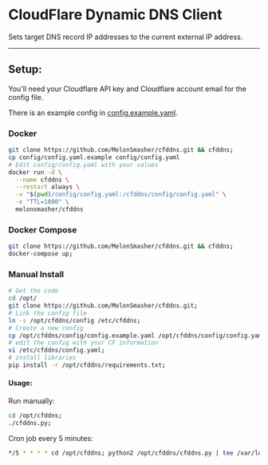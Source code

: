 # CloudFlare Dynamic DNS Client

Sets target DNS record IP addresses to the current external IP address.

---

## Setup:

You'll need your Cloudflare API key and Cloudflare account email for the config file.

There is an example config in [config.example.yaml](config/config.example.yaml).

### Docker

```bash
git clone https://github.com/MelonSmasher/cfddns.git && cfddns;
cp config/config.yaml.example config/config.yaml
# Edit config/config.yaml with your values
docker run -d \
  --name cfddns \
  --restart always \
  -v "$(pwd)/config/config.yaml:/cfddns/config/config.yaml" \
  -e "TTL=1800" \
  melonsmasher/cfddns
```

### Docker Compose

```bash
git clone https://github.com/MelonSmasher/cfddns.git && cfddns;
docker-compose up;
```

### Manual Install

```bash
# Get the code
cd /opt/
git clone https://github.com/MelonSmasher/cfddns.git;
# Link the config file
ln -s /opt/cfddns/config /etc/cfddns;
# Create a new config
cp /opt/cfddns/config/config.example.yaml /opt/cfddns/config/config.yaml;
# edit the config with your CF information
vi /etc/cfddns/config.yaml;
# install libraries
pip install -r /opt/cfddns/requirements.txt;
```

#### Usage:

Run manually:

```bash
cd /opt/cfddns;
./cfddns.py;
```

Cron job every 5 minutes:

 ```bash
 */5 * * * * cd /opt/cfddns; python2 /opt/cfddns/cfddns.py | tee /var/log/cfddns.log
 ```
